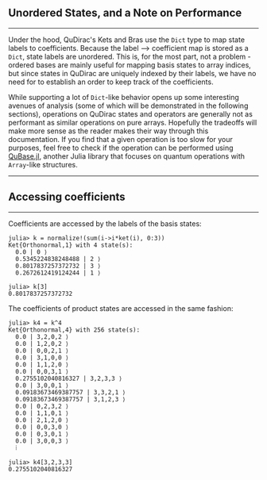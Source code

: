 ## Unordered States, and a Note on Performance
---

Under the hood, QuDirac's Kets and Bras use the `Dict` type to map state labels to coefficients. Because the label --> coefficient map is stored as a `Dict`, state labels are unordered. This is, for the most part, not a problem - ordered bases are mainly useful for mapping basis states to array indices, but since states in QuDirac are uniquely indexed by their labels, we have no need for to establish an order to keep track of the coefficients.

While supporting a lot of `Dict`-like behavior opens up some interesting avenues of analysis (some of which will be demonstrated in the following sections), operations on QuDirac states and operators are generally not as performant as similar operations on pure arrays. Hopefully the tradeoffs will make more sense as the reader makes their way through this documentation. If you find that a given operation is too slow for your purposes, feel free to check if the operation can be performed using [QuBase.jl](https://github.com/JuliaQuantum/QuBase.jl), another Julia library that focuses on quantum operations with `Array`-like structures.

---
## Accessing coefficients
---

Coefficients are accessed by the labels of the basis states:

```
julia> k = normalize!(sum(i->i*ket(i), 0:3))
Ket{Orthonormal,1} with 4 state(s):
  0.0 | 0 ⟩
  0.5345224838248488 | 2 ⟩
  0.8017837257372732 | 3 ⟩
  0.2672612419124244 | 1 ⟩

julia> k[3]
0.8017837257372732

```

The coefficients of product states are accessed in the same fashion:

```
julia> k4 = k^4
Ket{Orthonormal,4} with 256 state(s):
  0.0 | 3,2,0,2 ⟩
  0.0 | 1,2,0,2 ⟩
  0.0 | 0,0,2,1 ⟩
  0.0 | 3,1,0,0 ⟩
  0.0 | 1,1,2,0 ⟩
  0.0 | 0,0,3,1 ⟩
  0.2755102040816327 | 3,2,3,3 ⟩
  0.0 | 3,0,0,1 ⟩
  0.09183673469387757 | 3,3,2,1 ⟩
  0.09183673469387757 | 3,1,2,3 ⟩
  0.0 | 0,2,3,2 ⟩
  0.0 | 1,1,0,1 ⟩
  0.0 | 2,1,2,0 ⟩
  0.0 | 0,0,3,0 ⟩
  0.0 | 0,3,0,1 ⟩
  0.0 | 3,0,0,3 ⟩
  ⁞

julia> k4[3,2,3,3]
0.2755102040816327

```

